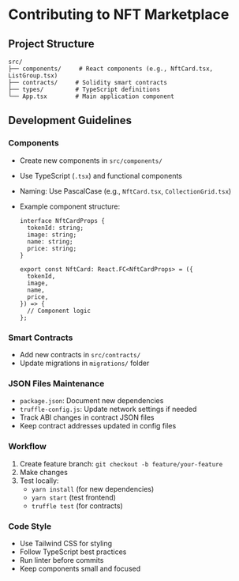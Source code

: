 # Contributing to NFT Marketplace

## Project Structure

```
src/
├── components/     # React components (e.g., NftCard.tsx, ListGroup.tsx)
├── contracts/     # Solidity smart contracts
├── types/         # TypeScript definitions
└── App.tsx        # Main application component
```

## Development Guidelines

### Components

- Create new components in `src/components/`
- Use TypeScript (`.tsx`) and functional components
- Naming: Use PascalCase (e.g., `NftCard.tsx`, `CollectionGrid.tsx`)
- Example component structure:

  ```tsx
  interface NftCardProps {
    tokenId: string;
    image: string;
    name: string;
    price: string;
  }

  export const NftCard: React.FC<NftCardProps> = ({
    tokenId,
    image,
    name,
    price,
  }) => {
    // Component logic
  };
  ```

### Smart Contracts

- Add new contracts in `src/contracts/`
- Update migrations in `migrations/` folder

### JSON Files Maintenance

- `package.json`: Document new dependencies
- `truffle-config.js`: Update network settings if needed
- Track ABI changes in contract JSON files
- Keep contract addresses updated in config files

### Workflow

1. Create feature branch: `git checkout -b feature/your-feature`
2. Make changes
3. Test locally:
   - `yarn install` (for new dependencies)
   - `yarn start` (test frontend)
   - `truffle test` (for contracts)

### Code Style

- Use Tailwind CSS for styling
- Follow TypeScript best practices
- Run linter before commits
- Keep components small and focused